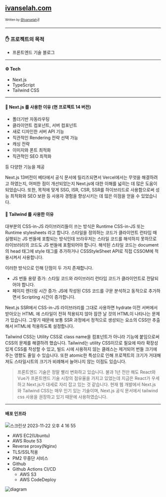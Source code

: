 ## [ivanselah.com](https://ivanselah.com)

<sub><sup>Written by <a href="https://github.com/ivanselah">@Ivanselah</a></sup></sub><small>✌</small>

---

### ✋ 프로젝트의 목적

- 프론트엔드 기술 블로그

---

#### ⚙️ Tech

- Next.js
- TypeScript
- Tailwind CSS

---

#### 🎯 Next.js 를 사용한 이유 (현 프로젝트 14 버전)

- 폴더기반 자동라우팅
- 클라이언트 컴포넌트, 서버 컴포넌트
- 새로 디자인한 서버 API 기능
- 직관적인 Rendering 전략 선택 가능
- 캐싱 전략
- 이미지와 폰트 최적화
- 직관적인 SEO 최적화

등 다양한 기능을 제공

Next.js 13버전이 베타에서 공식 문서에 릴리즈되면서 Vercel에서는 무엇을 해결하려고 하였는지, 어떠한 점이 개선되었는지 Next.js에 대한 이해를 넓히는 데 많은 도움이 되었습니다.
또한, 목적에 맞게 SSG, ISR, CSR, SSR를 하이브리드로 사용함으로써 성능 최적화와 SEO 보완 등 사용자 경험을 향상시키는 데 많은 이점을 얻을 수 있었습니다.

#### 🎯 Tailwind 를 사용한 이유

대부분의 CSS-in-JS 라이브러리들이 쓰는 방식은 Runtime CSS-in-JS 또는 Runtime stylesheets 라고 합니다. 스타일을 정의하는 코드가 클라이언트 런타임 때 실행되는 JS 번들에 포함되는 방식인데 브라우저는 스타일 코드를 해석하지 못하므로 라이브러리의 코드도 JS 번들에 포함되어야 합니다. 해석된 스타일 코드는 document의 head 태그에 style 태그를 추가하거나 CSSStyleSheet API로 직접 CSSOM에 적용시켜서 사용합니다.

이러한 방식으로 인해 단점이 두 가지 존재합니다.

- JS 번들 용량 증가: 스타일 코드와 라이브러리 런타임 코드가 클라이언트로 전달되어야 합니다.
- 페이지 렌더링 시간 증가: JS에 작성된 CSS 코드를 구문 분석하고 동적으로 추가하면서 Scripting 시간이 증가합니다.

Next.js SSR에서 CSS-in-JS 라이브러리를 그대로 사용하면 hydrate 이전 서버에서 받아오는 HTML 에 스타일이 전혀 적용되지 않아 잠깐 날 것의 HTML이 나타나는 문제가 있습니다.
그렇기 때문에 보통 SSR 과정에서 정적으로 생성되는 요소의 CSS만 추출해서 HTML에 적용하도록 설정합니다.

Tailwind CSS는 Utility CSS로 class name을 컴포넌트가 아니라 기능에 붙임으로써 CSS의 문제를 해결하려 했습니다.
Tailwind는 utility CSS이므로 필요에 따라 확장성있게 CSS를 작성할 수 있고, 빌드 시에 사용하지 않는 클래스는 제거되어 번들 크기에 주는 영향도 줄일 수 있습니다.
또한 atomic한 특성으로 인해 프로젝트의 크기가 거대해져도 스타일시트의 크기가 비례해서 늘어나지 않는 이점도 있습니다.

> 프론트엔드 기술은 정말 빨리 변화하고 있습니다.
> 불과 1년 전만 해도 React와 Vue가 프론트엔드 기술 시장의 점유율을 가지고 있었는데 지금은 React가 우세하고 Next.js가 대세로 자리 잡고 있는 것 같습니다.
> 현재 웹 개발에서 Next.js 와 Tailwind CSS는 매우 인기 있는 기술이며, Next.js 공식 문서에서 tailwind css 사용을 권장하고 있기 때문에 사용하였습니다.

---

#### 배포 인프라

![스크린샷 2023-11-22 오후 4 16 55](https://github.com/ivanselah/ivanselah/assets/78192018/b65b1a4e-e216-4d0c-b14d-ffefdb98cb17)

- AWS EC2(Ubuntu)
- AWS Route 53
- Reverse proxy(Nginx)
- TLS/SSL적용
- PM2 무중단 서비스
- Github
- Github Actions CI/CD
  - AWS S3
  - AWS CodeDeploy

![diagram](https://github.com/ivanselah/ivanselah.com/assets/78192018/3d2e3f00-c125-4336-85f0-05bd727141ed)
